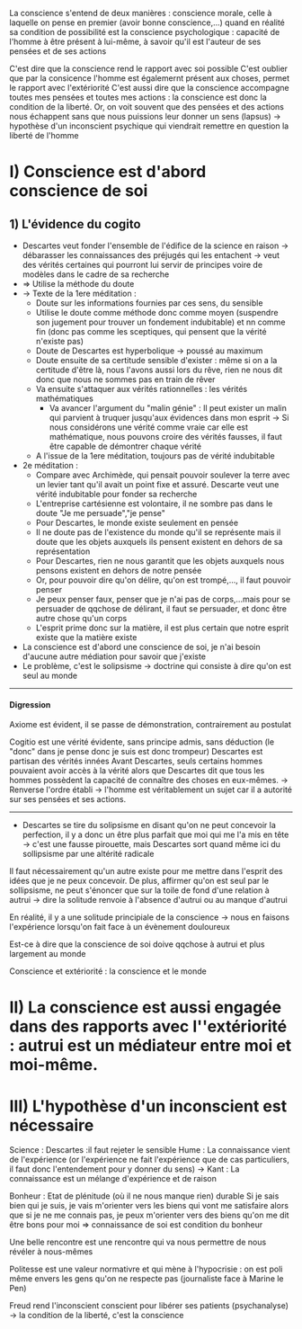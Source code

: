 La conscience s'entend de deux manières : conscience morale, celle à laquelle on pense en premier (avoir bonne conscience,...) quand en réalité sa condition de possibilité est la conscience psychologique : capacité de l'homme à être présent à lui-même, à savoir qu'il est l'auteur de ses pensées et de ses actions

C'est dire que la conscience rend le rapport avec soi possible
C'est oublier que par la consicence l'homme est égalemernt présent aux choses, permet le rapport avec l'extériorité
C'est aussi dire que la conscience accompagne toutes mes pensées et toutes mes actions : la conscience est donc la condition de la liberté. Or, on voit souvent que des pensées et des actions nous échappent sans que nous puissions leur donner un sens (lapsus) -> hypothèse d'un inconscient psychique qui viendrait remettre en question la liberté de l'homme

# I) Conscience est d'abord conscience de soi
## 1) L'évidence du cogito
- Descartes veut fonder l'ensemble de l'édifice de la science en raison -> débarasser les connaissances des préjugés qui les entachent -> veut des vérités certaines qui pourront lui servir de principes voire de modèles dans le cadre de sa recherche
- => Utilise la méthode du doute
- -> Texte de la 1ere méditation :
	- Doute sur les informations fournies par ces sens, du sensible
	- Utilise le doute comme méthode donc comme moyen (suspendre son jugement pour trouver un fondement indubitable) et nn comme fin (donc pas comme les sceptiques, qui pensent que la vérité n'existe pas)
	- Doute de Descartes est hyperbolique -> poussé au maximum
	- Doute ensuite de sa certitude sensible d'exister : même si on a la certitude d'être là, nous l'avons aussi lors du rêve, rien ne nous dit donc que nous ne sommes pas en train de rêver
	- Va ensuite s'attaquer aux vérités rationnelles : les vérités mathématiques 
		- Va avancer l'argument du "malin génie" : Il peut exister un malin qui parvient à truquer jusqu'aux évidences dans mon esprit -> Si nous considérons une vérité comme vraie car elle est mathématique, nous pouvons croire des vérités fausses, il faut être capable de démontrer chaque vérité
	- A l'issue de la 1ere méditation, toujours pas de vérité indubitable
- 2e méditation :
	- Compare avec Archimède, qui pensait pouvoir soulever la terre avec un levier tant qu'il avait un point fixe et assuré. Descarte veut une vérité indubitable pour fonder sa recherche
	- L'entreprise cartésienne est volontaire, il ne sombre pas dans le doute "Je me persuade","je pense"
	- Pour Descartes, le monde existe seulement en pensée
	- Il ne doute pas de l'existence du monde qu'il se représente mais il doute que les objets auxquels ils pensent existent en dehors de sa représentation
	- Pour Descartes, rien ne nous garantit que les objets auxquels nous pensons existent en dehors de notre pensée
	- Or, pour pouvoir dire qu'on délire, qu'on est trompé,..., il faut pouvoir penser
	- Je peux penser faux, penser que je n'ai pas de corps,...mais pour se persuader de qqchose de délirant, il faut se persuader, et donc être autre chose qu'un corps
	- L'esprit prime donc sur la matière, il est plus certain que notre esprit existe que la matière existe
- La conscience est d'abord une conscience de soi, je n'ai besoin d'aucune autre médiation pour savoir que j'existe
- Le problème, c'est le solipsisme -> doctrine qui consiste à dire qu'on est seul au monde

--- 
#### Digression

Axiome est évident, il se passe de démonstration, contrairement au postulat

Cogitio est une vérité évidente, sans principe admis, sans déduction (le "donc" dans je  pense donc je suis est donc trompeur)
Descartes est partisan des vérités innées
Avant Descartes, seuls certains hommes pouvaient avoir accès à la vérité alors que Descartes dit que tous les hommes possèdent la capacité de connaître des choses en eux-mêmes. -> Renverse l'ordre établi -> l'homme est véritablement un sujet car il a autorité sur ses pensées et ses actions.

---

- Descartes se tire du solipsisme en disant qu'on ne peut concevoir la perfection, il y a donc un être plus parfait que moi qui me l'a mis en tête -> c'est une fausse pirouette, mais Descartes sort quand même ici du sollipsisme par une altérité radicale

Il faut nécessairement qu'un autre existe pour me mettre dans l'esprit des idées que je ne peux concevoir.
De plus, affirmer qu'on est seul par le sollipsisme,  ne peut s'énoncer que sur la toile de fond d'une relation à autrui -> dire la solitude renvoie à l'absence d'autrui ou au manque d'autrui

En réalité, il y a une solitude principiale de la conscience -> nous en faisons l'expérience lorsqu'on fait face à un évènement douloureux

Est-ce à dire que la conscience de soi doive qqchose à autrui et plus largement au monde

Conscience et extériorité : la conscience et le monde
# II) La conscience est aussi engagée dans des rapports avec l''extériorité : autrui est un médiateur entre moi et moi-même.



# III) L'hypothèse d'un inconscient est nécessaire

Science :
Descartes :il faut rejeter le sensible
Hume : La connaissance vient de l'expérience (or l'expérience ne fait l'expérience que de cas particuliers, il faut donc l'entendement pour y donner du sens)
-> Kant : La connaissance est un mélange d'expérience et de raison

Bonheur :
Etat de plénitude (où il ne nous manque rien) durable 
Si je sais bien qui je suis, je vais m'orienter vers les biens qui vont me satisfaire alors que si je ne me connais pas, je  peux m'orienter vers des biens  qu'on me dit être bons pour moi => connaissance de soi est condition du bonheur

Une belle rencontre est une rencontre qui va nous permettre de nous révéler à nous-mêmes

Politesse est une valeur normativre et qui mène à l'hypocrisie : on est poli même envers les gens qu'on ne respecte pas (journaliste face à Marine le Pen)

Freud rend l'inconscient conscient pour libérer ses patients (psychanalyse) -> la condition de la liberté, c'est la conscience